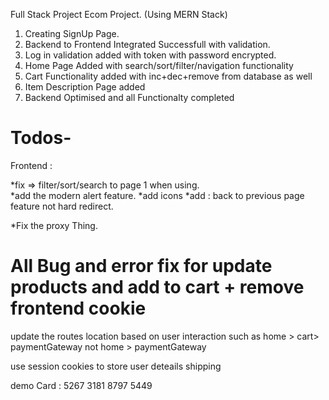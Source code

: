 Full Stack Project Ecom Project.
(Using MERN Stack)

1.  Creating SignUp Page.
2.  Backend to Frontend Integrated Successfull with validation.
3.  Log in validation added with token with password encrypted.
4.  Home Page Added with search/sort/filter/navigation functionality
5.  Cart Functionality added with inc+dec+remove from database as well
6.  Item Description Page added
7.  Backend Optimised and all Functionalty completed 

# Todos-

Frontend :

*fix => filter/sort/search to page 1 when using.  
*add the modern alert feature.
*add icons
*add : back to previous page feature not hard redirect.

\*Fix the proxy Thing.


# All Bug and error fix for update products and add to cart + remove frontend cookie

update the routes location based on user interaction such as home > cart> paymentGateway not 
home > paymentGateway
 
 use session cookies  to store user deteails shipping



 demo Card :
5267 3181 8797 5449